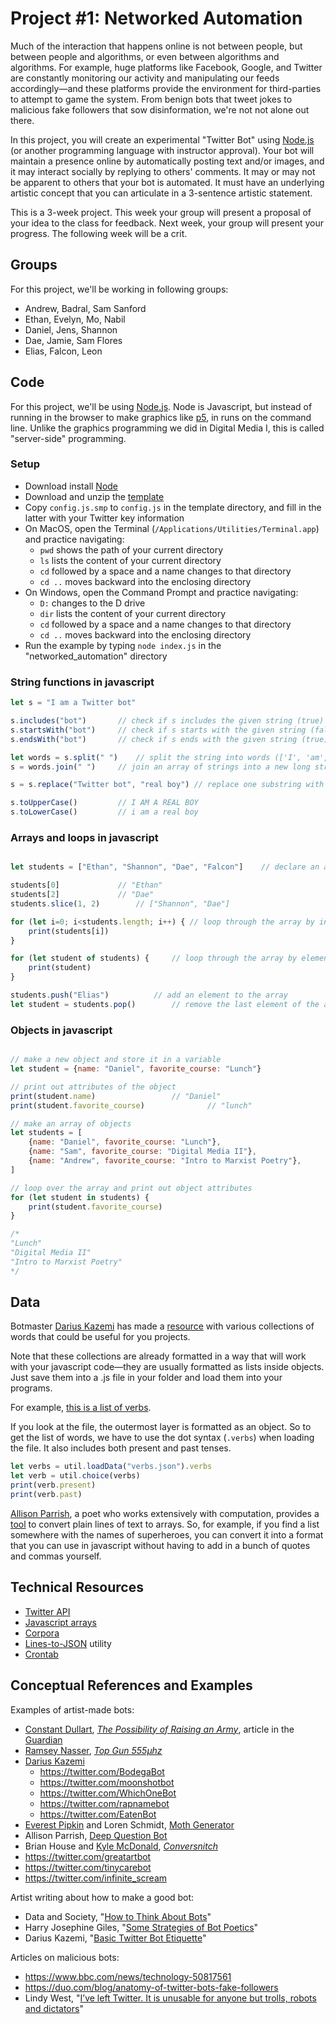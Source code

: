 # Project #1: Networked Automation

Much of the interaction that happens online is not between people, but between people and algorithms, or even between algorithms and algorithms. For example, huge platforms like Facebook, Google, and Twitter are constantly monitoring our activity and manipulating our feeds accordingly—and these platforms provide the environment for third-parties to attempt to game the system. From benign bots that tweet jokes to malicious fake followers that sow disinformation, we're not not alone out there.

In this project, you will create an experimental "Twitter Bot" using [Node.js](https://nodejs.org/en/) (or another programming language with instructor approval). Your bot will maintain a presence online by automatically posting text and/or images, and it may interact socially by replying to others' comments. It may or may not be apparent to others that your bot is automated. It must have an underlying artistic concept that you can articulate in a 3-sentence artistic statement.

This is a 3-week project. This week your group will present a proposal of your idea to the class for feedback. Next week, your group will present your progress. The following week will be a crit.


## Groups

For this project, we'll be working in following groups:
- Andrew, Badral, Sam Sanford
- Ethan, Evelyn, Mo, Nabil
- Daniel, Jens, Shannon
- Dae, Jamie, Sam Flores
- Elias, Falcon, Leon


## Code

For this project, we'll be using [Node.js](https://nodejs.org/en/). Node is Javascript, but instead of running in the browser to make graphics like [p5](https://p5js.org), in runs on the command line. Unlike the graphics programming we did in Digital Media I, this is called "server-side" programming.

### Setup
- Download install [Node](https://nodejs.org/en/download/)
- Download and unzip the [template](https://github.com/brianhouse/networked_automation/releases)
- Copy `config.js.smp` to `config.js` in the template directory, and fill in the latter with your Twitter key information
- On MacOS, open the Terminal (`/Applications/Utilities/Terminal.app`) and practice navigating:
	- `pwd` shows the path of your current directory
	- `ls`  lists the content of your current directory
	- `cd`  followed by a space and a name changes to that directory
	- `cd ..`  moves backward into the enclosing directory
- On Windows, open the Command Prompt and practice navigating:
	- `D:`  changes to the D drive
	- `dir` lists the content of your current directory
	- `cd`  followed by a space and a name changes to that directory
	- `cd ..`  moves backward into the enclosing directory
- Run the example by typing `node index.js` in the "networked_automation" directory


### String functions in javascript
```js
let s = "I am a Twitter bot"

s.includes("bot")		// check if s includes the given string (true)
s.startsWith("bot")		// check if s starts with the given string (false)
s.endsWith("bot")		// check if s ends with the given string (true)

let words = s.split(" ")	// split the string into words (['I', 'am', 'a', 'Twitter', 'bot'])
s = words.join(" ")		// join an array of strings into a new long string

s = s.replace("Twitter bot", "real boy") // replace one substring with another and return a new string

s.toUpperCase() 		// I AM A REAL BOY
s.toLowerCase() 		// i am a real boy

```

### Arrays and loops in javascript
```js

let students = ["Ethan", "Shannon", "Dae", "Falcon"]	// declare an array

students[0] 			// "Ethan"
students[2] 			// "Dae"
students.slice(1, 2) 		// ["Shannon", "Dae"]

for (let i=0; i<students.length; i++) {	// loop through the array by index
	print(students[i])
}

for (let student of students) {		// loop through the array by element
	print(student)
}

students.push("Elias")			// add an element to the array
let student = students.pop()		// remove the last element of the array ("Elias")

```

### Objects in javascript
```js

// make a new object and store it in a variable
let student = {name: "Daniel", favorite_course: "Lunch"}

// print out attributes of the object
print(student.name)					// "Daniel"
print(student.favorite_course)				// "lunch"

// make an array of objects
let students = [
	{name: "Daniel", favorite_course: "Lunch"},
	{name: "Sam", favorite_course: "Digital Media II"},
	{name: "Andrew", favorite_course: "Intro to Marxist Poetry"},
]

// loop over the array and print out object attributes
for (let student in students) {
	print(student.favorite_course)
}

/*
"Lunch"
"Digital Media II"
"Intro to Marxist Poetry"
*/

```

## Data

Botmaster [Darius Kazemi](http://tinysubversions.com/) has made a [resource](https://github.com/dariusk/corpora/tree/master/data) with various collections of words that could be useful for you projects.

Note that these collections are already formatted in a way that will work with your javascript code—they are usually formatted as lists inside objects. Just save them into a .js file in your folder and load them into your programs.

For example, [this is a list of verbs](https://github.com/dariusk/corpora/blob/master/data/words/verbs.json).

If you look at the file, the outermost layer is formatted as an object. So to get the list of words, we have to use the dot syntax (`.verbs`) when loading the file. It also includes both present and past tenses.

```js
let verbs = util.loadData("verbs.json").verbs
let verb = util.choice(verbs)
print(verb.present)
print(verb.past)

```

[Allison Parrish](https://www.decontextualize.com), a poet who works extensively with computation, provides a [tool](http://static.decontextualize.com/lines-to-json/) to convert plain lines of text to arrays. So, for example, if you find a list somewhere with the names of superheroes, you can convert it into a format that you can use in javascript without having to add in a bunch of quotes and commas yourself.


## Technical Resources

- [Twitter API](https://developer.twitter.com/en/docs/api-reference-index)
- [Javascript arrays](https://javascript.info/array)
- [Corpora](https://github.com/dariusk/corpora/tree/master/data)
- [Lines-to-JSON](http://static.decontextualize.com/lines-to-json/) utility
- [Crontab](https://ole.michelsen.dk/blog/schedule-jobs-with-crontab-on-mac-osx.html)

## Conceptual References and Examples

Examples of artist-made bots:
- [Constant Dullart](https://www.constantdullaart.com/), [_The Possibility of Raising an Army_](http://army.cheap), article in the [Guardian](https://www.theguardian.com/artanddesign/2015/nov/09/army-for-hire-the-artist-employing-ghost-soldiers-to-invade-facebook-constant-dullaart)
- [Ramsey Nasser](https://nas.sr), [_Top Gun 555µhz_](https://nas.sr/555µhz/)
- [Darius Kazemi](http://tinysubversions.com)
    - https://twitter.com/BodegaBot
    - https://twitter.com/moonshotbot
    - https://twitter.com/WhichOneBot
    - https://twitter.com/rapnamebot
    - https://twitter.com/EatenBot
- [Everest Pipkin](https://everest-pipkin.com) and Loren Schmidt, [Moth Generator](https://twitter.com/mothgenerator)
- Allison Parrish, [Deep Question Bot](https://twitter.com/deepquestionbot)
- Brian House and [Kyle McDonald](http://kylemcdonald.net), [_Conversnitch_](https://brianhouse.net/works/conversnitch/)
- https://twitter.com/greatartbot
- https://twitter.com/tinycarebot
- https://twitter.com/infinite_scream


Artist writing about how to make a good bot:
- Data and Society, "[How to Think About Bots](https://points.datasociety.net/how-to-think-about-bots-1ccb6c396326)"
- Harry Josephine Giles, "[Some Strategies of Bot Poetics](https://harryjosephine.com/2016/04/06/some-strategies-of-bot-poetics/)"
- Darius Kazemi, "[Basic Twitter Bot Etiquette](http://tinysubversions.com/2013/03/basic-twitter-bot-etiquette/)"


Articles on malicious bots:
- https://www.bbc.com/news/technology-50817561
- https://duo.com/blog/anatomy-of-twitter-bots-fake-followers
- Lindy West, "[I’ve left Twitter. It is unusable for anyone but trolls, robots and dictators](https://www.theguardian.com/commentisfree/2017/jan/03/ive-left-twitter-unusable-anyone-but-trolls-robots-dictators-lindy-west)"
